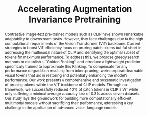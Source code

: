 ---
id:             2024-fast-cl
title:          "Accelerating Augmentation Invariance Pretraining"
authors:        [Jones, ChengEn, Yibing, Me]
venue:          Neural Information Processing Systems (NeurIPS), Vancouver, 2024.
year:           "2024-12"
thumbnail:      assets/publications/2024-fast-cl/banner.png
bibtex:         "@InProceedings{lin2024fastcl,<br>&emsp;title={Accelerating Augmentation Invariance Pretraining},<br>&emsp;author={Jinhong Lin and Cheng-En Wu and Yibing Wei and Pedro Morgado},<br>&emsp;booktitle={Advances in Neural Information Processing Systems (NeurIPS)},<br>&emsp;year={2024}<br>}"
links:
    paper:      https://arxiv.org/abs/2410.22364
    bibtex:     assets/publications/2024-fast-cl/ref.txt
#    code:       https://github.com/yibingwei-1/LatentMIM
#    website:    https://yibingwei-1.github.io/projects/lmim/lmim.html

layout: project
short_title: Ranking Patches for Efficient CLIP Inference
abstract: "Contrastive image-text pre-trained models such as CLIP have shown remarkable adaptability to downstream tasks. However, they face challenges due to the high computational requirements of the Vision Transformer (ViT) backbone. Current strategies to boost ViT efficiency focus on pruning patch tokens but fall short in addressing the multimodal nature of CLIP and identifying the optimal subset of tokens for maximum performance. To address this, we propose greedy search methods to establish a ``Golden Ranking'' and introduce a lightweight predictor specifically trained to approximate this Ranking. To compensate for any performance degradation resulting from token pruning, we incorporate learnable visual tokens that aid in restoring and potentially enhancing the model's performance. Our work presents a comprehensive and systematic investigation of pruning tokens within the ViT backbone of CLIP models. 
Through our framework, we successfully reduced 40% of patch tokens in CLIP's ViT while only suffering a minimal average accuracy loss of 0.3% across seven datasets. Our study lays the groundwork for building more computationally efficient multimodal models without sacrificing their performance, addressing a key challenge in the application of advanced vision-language models."
#video_embed: https://www.youtube.com/embed/TkZ-eQVErFQ
---